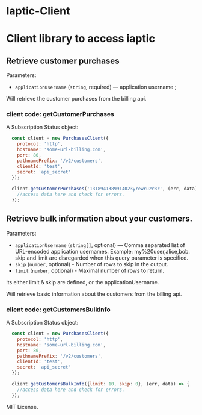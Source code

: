 # Iaptic-Client

# Client library to access iaptic

## Retrieve customer purchases

Parameters:

  - `applicationUsername` (`string`, required) — application username ;

Will retrieve the customer purchases from the billing api.

### client code: getCustomerPurchases

A Subscription Status object:

``` js
  const client = new PurchasesClient({
    protocol: 'http',
    hostname: 'some-url-billing.com',
    port: 80,
    pathnamePrefix: '/v2/customers',
    clientId: 'test',
    secret: 'api_secret'
  });
  
  client.getCustomerPurchases('1318941389914023yrewru2r3r', (err, data) => {
    //access data here and check for errors.
  });
```


## Retrieve bulk information about your customers.

Parameters:

  - `applicationUsername` (`string[]`, optional) — Comma separated list of URL-encoded application usernames.
Example: my%20user,alice,bob.
skip and limit are disregarded when this query parameter is specified.
  - `skip` (`number`, optional) - Number of rows to skip in the output.
  - `limit` (`number`, optional) - Maximal number of rows to return.

its either limit & skip are defined, or the applicationUsername.

Will retrieve basic information about the customers from the billing api.

### client code: getCustomersBulkInfo

A Subscription Status object:

``` js
  const client = new PurchasesClient({
    protocol: 'http',
    hostname: 'some-url-billing.com',
    port: 80,
    pathnamePrefix: '/v2/customers',
    clientId: 'test',
    secret: 'api_secret'
  });
  
  client.getCustomersBulkInfo({limit: 10, skip: 0}, (err, data) => {
    //access data here and check for errors.
  });
```

MIT License.
